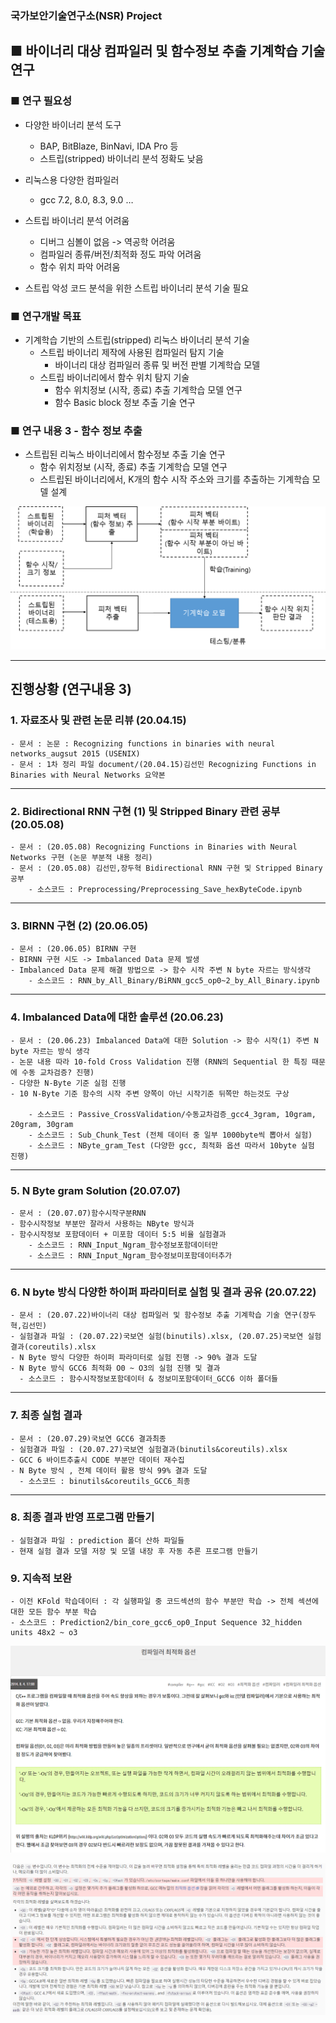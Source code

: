### 국가보안기술연구소(NSR) Project

## ■ 바이너리 대상 컴파일러 및 함수정보 추출 기계학습 기술 연구

### ■ 연구 필요성
- 다양한 바이너리 분석 도구
  - BAP, BitBlaze, BinNavi, IDA Pro 등
  - 스트립(stripped) 바이너리 분석 정확도 낮음

- 리눅스용 다양한 컴파일러 
  - gcc 7.2, 8.0, 8.3, 9.0 …

- 스트립 바이너리 분석 어려움
  - 디버그 심볼이 없음 -> 역공학 어려움
  - 컴파일러 종류/버전/최적화 정도 파악 어려움
  - 함수 위치 파악 어려움

- 스트립 악성 코드 분석을 위한 스트립 바이너리 분석 기술 필요

### ■ 연구개발 목표
- 기계학습 기반의 스트립(stripped) 리눅스 바이너리 분석 기술
  - 스트립 바이너리 제작에 사용된 컴파일러 탐지 기술
    - 바이너리 대상 컴파일러 종류 및 버전 판별 기계학습 모델
  - 스트립 바이너리에서 함수 위치 탐지 기술
    - 함수 위치정보 (시작, 종료) 추출 기계학습 모델 연구
    - 함수 Basic block 정보 추출 기술 연구

### ■ 연구 내용 3 - 함수 정보 추출
- 스트립된 리눅스 바이너리에서 함수정보 추출 기술 연구
  - 함수 위치정보 (시작, 종료) 추출 기계학습 모델 연구
  - 스트립된 바이너리에서, K개의 함수 시작 주소와 크기를 추출하는 기계학습 모델 설계
    
![function_info_extraction](readme_img/function_info_extraction.png)

<hr>

## 진행상황 (연구내용 3)

### 1. 자료조사 및 관련 논문 리뷰 (20.04.15) 
    - 문서 : 논문 : Recognizing functions in binaries with neural networks_augsut 2015 (USENIX)
    - 문서 : 1차 정리 파일 document/(20.04.15)김선민 Recognizing Functions in Binaries with Neural Networks 요약본

<hr>

### 2. Bidirectional RNN 구현 (1) 및 Stripped Binary 관련 공부 (20.05.08)
    - 문서 : (20.05.08) Recognizing Functions in Binaries with Neural Networks 구현 (논문 부분적 내용 정리)
    - 문서 : (20.05.08) 김선민,장두혁 Bidirectional RNN 구현 및 Stripped Binary 공부
        - 소스코드 : Preprocessing/Preprocessing_Save_hexByteCode.ipynb

<hr>

### 3. BIRNN 구현 (2)  (20.06.05)
    - 문서 : (20.06.05) BIRNN 구현
    - BIRNN 구현 시도 -> Imbalanced Data 문제 발생
    - Imbalanced Data 문제 해결 방법으로 -> 함수 시작 주변 N byte 자르는 방식생각 
        - 소스코드 : RNN_by_All_Binary/BiRNN_gcc5_op0~2_by_All_Binary.ipynb

<hr> 

### 4. Imbalanced Data에 대한 솔루션 (20.06.23)
    - 문서 : (20.06.23) Imbalanced Data에 대한 Solution -> 함수 시작(1) 주변 N byte 자르는 방식 생각
    - 논문 내용 따라 10-fold Cross Validation 진행 (RNN의 Sequential 한 특징 때문에 수동 교차검증? 진행)
    - 다양한 N-Byte 기준 실험 진행
    - 10 N-Byte 기준 함수의 시작 주변 양쪽이 아닌 시작기준 뒤쪽만 하는것도 구상

        - 소스코드 : Passive_CrossValidation/수동교차검증_gcc4_3gram, 10gram, 20gram, 30gram
        - 소스코드 : Sub_Chunk_Test (전체 데이터 중 일부 1000byte씩 뽑아서 실험)
        - 소스코드 : NByte_gram_Test (다양한 gcc, 최적화 옵션 따라서 10byte 실험 진행)

<hr> 

### 5. N Byte gram Solution (20.07.07)
    - 문서 : (20.07.07)함수시작구분RNN
    - 함수시작정보 부분만 잘라서 사용하는 NByte 방식과
    - 함수시작정보 포함데이터 + 미포함 데이터 5:5 비율 실험결과
        - 소스코드 : RNN_Input_Ngram_함수정보포함데이터만
        - 소스코드 : RNN_Input_Ngram_함수정보미포함데이터추가
        
<hr>

### 6. N byte 방식 다양한 하이퍼 파라미터로 실험 및 결과 공유 (20.07.22)
    - 문서 : (20.07.22)바이너리 대상 컴파일러 및 함수정보 추출 기계학습 기술 연구(장두혁,김선민)
    - 실험결과 파일 : (20.07.22)국보연 실험(binutils).xlsx, (20.07.25)국보연 실험결과(coreutils).xlsx
    - N Byte 방식 다양한 하이퍼 파라미터로 실험 진행 -> 90% 결과 도달
    - N Byte 방식 GCC6 최적화 O0 ~ O3의 실험 진행 및 결과
      - 소스코드 : 함수시작정보포함데이터 & 정보미포함데이터_GCC6 이하 폴더들 

<hr> 

### 7. 최종 실험 결과 
    - 문서 : (20.07.29)국보연 GCC6 결과최종
    - 실험결과 파일 : (20.07.27)국보연 실험결과(binutils&coreutils).xlsx
    - GCC 6 바이트추출시 CODE 부분만 데이터 재수집
    - N Byte 방식 , 전체 데이터 활용 방식 99% 결과 도달
      - 소스코드 : binutils&coreutils_GCC6_최종

<hr>

### 8. 최종 결과 반영 프로그램 만들기
    - 실험결과 파일 : prediction 폴더 산하 파일들
    - 현재 실험 결과 모델 저장 및 모델 내장 후 자동 추론 프로그램 만들기
    
### 9. 지속적 보완
    - 이전 KFold 학습데이터 : 각 실행파일 중 코드섹션의 함수 부분만 학습 -> 전체 섹션에 대한 모든 함수 부분 학습
    - 소스코드 : Prediction2/bin_core_gcc6_op0_Input Sequence 32_hidden units 48x2 ~ o3
![컴파일러최적화옵션설명1](readme_img/컴파일러최적화옵션설명1.png)

![컴파일러최적화옵션설명2](readme_img/컴파일러최적화옵션설명2.png)


